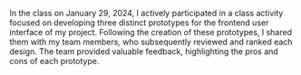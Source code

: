 In the class on January 29, 2024, I actively participated in a class activity focused on developing three distinct prototypes for the frontend user interface of my project. Following the creation of these prototypes, I shared them with my team members, who subsequently reviewed and ranked each design. The team provided valuable feedback, highlighting the pros and cons of each prototype.
